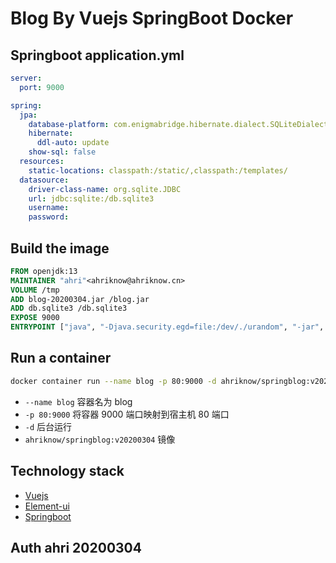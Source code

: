# Blog By Vuejs SpringBoot Docker

## Springboot application.yml
```yml
server:
  port: 9000

spring:
  jpa:
    database-platform: com.enigmabridge.hibernate.dialect.SQLiteDialect
    hibernate:
      ddl-auto: update
    show-sql: false
  resources:
    static-locations: classpath:/static/,classpath:/templates/
  datasource:
    driver-class-name: org.sqlite.JDBC
    url: jdbc:sqlite:/db.sqlite3
    username:
    password:
```

## Build the image

```Dockerfile
FROM openjdk:13
MAINTAINER "ahri"<ahriknow@ahriknow.cn>
VOLUME /tmp
ADD blog-20200304.jar /blog.jar
ADD db.sqlite3 /db.sqlite3
EXPOSE 9000
ENTRYPOINT ["java", "-Djava.security.egd=file:/dev/./urandom", "-jar", "/blog.jar"]
```

## Run a container

```bash
docker container run --name blog -p 80:9000 -d ahriknow/springblog:v20200304
```

- `--name blog` 容器名为 blog
- `-p 80:9000` 将容器 9000 端口映射到宿主机 80 端口
- `-d` 后台运行
- `ahriknow/springblog:v20200304` 镜像

## Technology stack
- [Vuejs](https://cn.vuejs.org/)
- [Element-ui](https://element.eleme.cn/#/zh-CN)
- [Springboot](https://spring.io/projects/spring-boot/)

## Auth ahri 20200304

